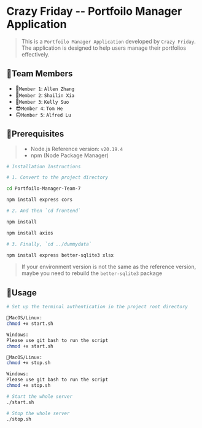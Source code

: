 # Crazy Friday -- Portfoilo Manager Application

>This is a `Portfoilo Manager Application` developed by `Crazy Friday`. The application is designed to help users manage their portfolios effectively.

## 🌈Team Members

- 🥸`Member 1`: `Allen Zhang`
- 🤯`Member 2`: `Shailin Xia`
- 🥳`Member 3`: `Kelly Suo`
- 😎`Member 4`: `Tom He`
- 🙃`Member 5`: `Alfred Lu`

## 🤪Prerequisites

> - Node.js Reference version: `v20.19.4`
> - npm (Node Package Manager)

```bash
# Installation Instructions

# 1. Convert to the project directory

cd Portfoilo-Manager-Team-7

npm install express cors

# 2. And then `cd frontend`

npm install 

npm install axios 

# 3. Finally, `cd ../dummydata`

npm install express better-sqlite3 xlsx

```
> If your environment version is not the same as the reference version, maybe you need to rebuild the `better-sqlite3` package

## 🚀Usage

```bash
# Set up the terminal authentication in the project root directory

MacOS/Linux:
chmod +x start.sh

Windows: 
Please use git bash to run the script
chmod +x start.sh

MacOS/Linux:
chmod +x stop.sh

Windows: 
Please use git bash to run the script
chmod +x stop.sh

# Start the whole server
./start.sh

# Stop the whole server
./stop.sh
```